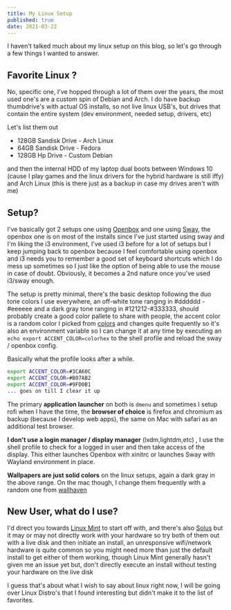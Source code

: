 ```yaml
---
title: My Linux Setup
published: true
date: 2021-03-22
---
```


I haven't talked much about my linux setup on this blog, so let's go through a few things I wanted to answer.

## Favorite Linux ?

No, specific one, I've hopped through a lot of them over the years, the most used one's are a custom spin of Debian and Arch. I do have backup
thumbdrive's with actual OS installs, so not live linux USB's, but drives that contain the entire system (dev environment, needed setup, drivers, etc)

Let's list them out

- 128GB Sandisk Drive - Arch Linux
- 64GB Sandisk Drive - Fedora
- 128GB Hp Drive - Custom Debian

and then the internal HDD of my laptop dual boots between Windows 10 (cause I play games and the linux drivers for the hybrid hardware is still iffy)
and Arch Linux (this is there just as a backup in case my drives aren't with me)

## Setup?

I've basically got 2 setups one using [Openbox](http://openbox.org/wiki/Main_Page) and one using [Sway](https://swaywm.org/), the openbox one is on
most of the installs since I've just started using sway and I'm liking the i3 environment, I've used i3 before for a lot of setups but I keep jumping
back to openbox because I feel comfortable using openbox and i3 needs you to remember a good set of keyboard shortcuts which I do mess up sometimes so
I just like the option of being able to use the mouse in case of doubt. Obviously, it becomes a 2nd nature once you've used i3/sway enough.

The setup is pretty minimal, there's the basic desktop following the duo tone colors I use everywhere, an off-white tone ranging in #dddddd - #eeeeee
and a dark gray tone ranging in #121212-#333333, should probably create a good color pallete to share with people, the accent color is a random color
I picked from [colors](http://colors.reaper.im/) and changes quite frequently so it's also an environment variable so I can change it at any time by
executing an `echo export ACCENT_COLOR=colorhex` to the shell profile and reload the sway / openbox config.

Basically what the profile looks after a while.

```sh
export ACCENT_COLOR=#3CA60C
export ACCENT_COLOR=#B07AB2
export ACCENT_COLOR=#9FD0B1
... goes on till I clear it up
```

The primary **application launcher** on both is `dmenu` and sometimes I setup rofi when I have the time, the **browser of choice** is firefox and
chromium as backup (because I develop web apps), the same on Mac with safari as an additional test browser.

**I don't use a login manager / display manager** (lxdm,lightdm,etc) , I use the shell profile to check for a logged in user and then take access of
the display. This either launches Openbox with xinitrc or launches Sway with Wayland environment in place.

**Wallpapers are just solid colors** on the linux setups, again a dark gray in the above range. On the mac though, I change them frequently with a
random one from [wallhaven](https://wallhaven.cc/)

## New User, what do I use?

I'd direct you towards [Linux Mint](https://linuxmint.com/) to start off with, and there's also [Solus](https://getsol.us/home/) but it may or may not
directly work with your hardware so try both of them out with a live disk and then initiate an install, an unresponsive wifi/network hardware is quite
common so you might need more than just the default install to get either of them working, though Linux Mint generally hasn't given me an issue yet
but, don't directly execute an install without testing your hardware on the live disk

I guess that's about what I wish to say about linux right now, I will be going over Linux Distro's that I found interesting but didn't make it to the
list of favorites.
